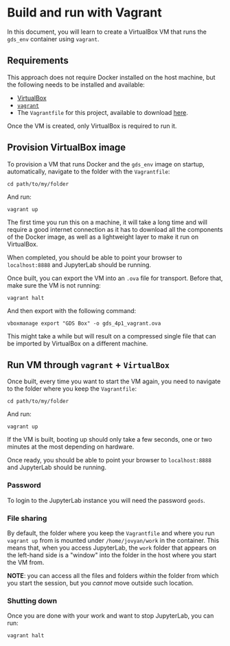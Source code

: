 # Build and run with Vagrant

In this document, you will learn to create a VirtualBox VM that runs the
`gds_env` container using `vagrant`.

## Requirements

This approach does not require Docker installed on the host machine, but the
following needs to be installed and available:

- [VirtualBox](https://www.virtualbox.org/)
- [`vagrant`](https://www.vagrantup.com/)
- The `Vagrantfile` for this project, available to download [here](https://github.com/darribas/gds_env/raw/master/virtualbox/Vagrantfile).

Once the VM is created, only VirtualBox is required to run it.

## Provision VirtualBox image

To provision a VM that runs Docker and the `gds_env` image on startup,
automatically, navigate to the folder with the `Vagrantfile`:

```shell
cd path/to/my/folder
```

And run:

```shell
vagrant up
```

The first time you run this on a machine, it will take a long time and will
require a good internet connection as it has to download all the components of
the Docker image, as well as a lightweight layer to make it run on VirtualBox.

When completed, you should be able to point your browser to `localhost:8888`
and JupyterLab should be running.

Once built, you can export the VM into an `.ova` file for transport. Before that, 
make sure the VM is not running:

```shell
vagrant halt
```

And then export with the following command:

```shell
vboxmanage export "GDS Box" -o gds_4p1_vagrant.ova
```

This might take a while but will result on a compressed single file that can be 
imported by VirtualBox on a different machine.

## Run VM through `vagrant` + `VirtualBox`

Once built, every time you want to start the VM again, you need to navigate to
the folder where you keep the `Vagrantfile`:

```shell
cd path/to/my/folder
```

And run:

```shell
vagrant up
```

If the VM is built, booting up should only take a few seconds, one or two
minutes at the most depending on hardware.

Once ready, you should be able to point your browser to `localhost:8888`
and JupyterLab should be running.

### Password

To login to the JupyterLab instance you will need the password `geods`.

### File sharing

By default, the folder where you keep the `Vagrantfile` and where you run
`vagrant up` from is mounted under `/home/jovyan/work` in the container. This
means that, when you access JupyterLab, the `work` folder that appears on the
left-hand side is a "window" into the folder in the host where you start the
VM from.

**NOTE**: you can access all the files and folders _within_ the folder from
which you start the session, but you _cannot_ move outside such location.

### Shutting down

Once you are done with your work and want to stop JupyterLab, you can run:

```shell
vagrant halt
```


